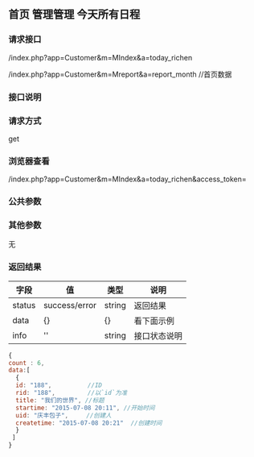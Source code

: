 ## 首页 管理管理 今天所有日程
### **请求接口**
/index.php?app=Customer&m=MIndex&a=today_richen

/index.php?app=Customer&m=Mreport&a=report_month  //首页数据

### **接口说明**

### **请求方式**
get

### **浏览器查看**
/index.php?app=Customer&m=MIndex&a=today_richen&access_token=

### **公共参数** 

### **其他参数**
无


### **返回结果**
|字段       |值             |类型    |说明           |
| --------- |--------      |--------|--------       |
|status     |success/error |string |返回结果         |
|data       |{}| {} |看下面示例 |
|info       | '' | string | 接口状态说明  |

``` javascript
{
count : 6,
data:[
  {
  id: "188",          //ID
  rid: "188",         //以`id`为准
  title: "我们的世界", //标题
  startime: "2015-07-08 20:11", //开始时间
  uid: "庆丰包子",     //创建人
  createtime: "2015-07-08 20:21"  //创建时间
  }
 ]
}